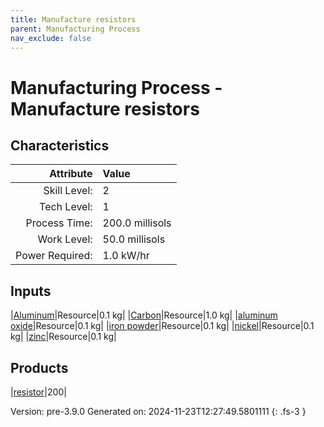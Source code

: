 ```yaml
---
title: Manufacture resistors
parent: Manufacturing Process
nav_exclude: false
---
```

# Manufacturing Process - Manufacture resistors


## Characteristics

| Attribute      | Value |
|--------:|:------|
|Skill Level:|2|
|Tech Level:|1|
|Process Time:|200.0 millisols|
|Work Level:|50.0 millisols|
|Power Required:|1.0 kW/hr|

## Inputs

|[Aluminum](../resource/aluminum.html)|Resource|0.1 kg|
|[Carbon](../resource/carbon.html)|Resource|1.0 kg|
|[aluminum oxide](../resource/aluminum-oxide.html)|Resource|0.1 kg|
|[iron powder](../resource/iron-powder.html)|Resource|0.1 kg|
|[nickel](../resource/nickel.html)|Resource|0.1 kg|
|[zinc](../resource/zinc.html)|Resource|0.1 kg|

## Products

|[resistor](../part/resistor.html)|200|


Version: pre-3.9.0 Generated on: 2024-11-23T12:27:49.5801111
{: .fs-3 }

